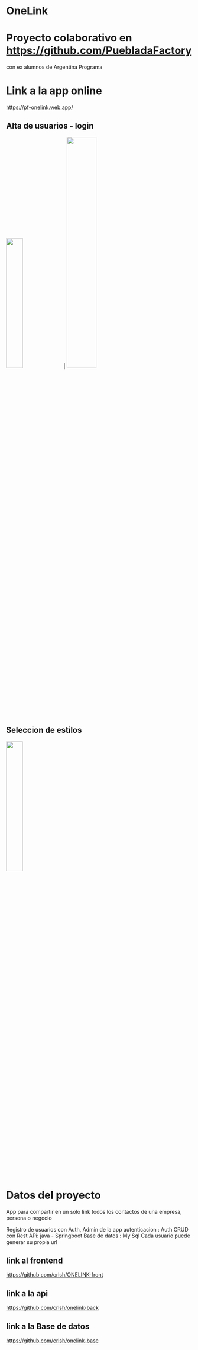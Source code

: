 
# OneLink

# Proyecto colaborativo en https://github.com/PuebladaFactory 
con ex alumnos de Argentina Programa

# Link a la app online
https://pf-onelink.web.app/

## Alta de usuarios - login

<img src="https://i.ibb.co/x69PgHF/image.png" width=30% height=30%>  |  <img src="https://i.ibb.co/c2HtLxb/image.png" width=40% height=40%>

## Seleccion de estilos

<img src="https://i.ibb.co/r7r5BZT/image.png" width=30% height=30%>

# Datos del proyecto

App para compartir en un solo link todos los contactos de una empresa, persona o negocio

Registro de usuarios con Auth, 
Admin de la app
autenticacion : Auth
CRUD con Rest APi: java - Springboot
Base de datos : My Sql
Cada usuario puede generar su propia url

## link al frontend
https://github.com/crlsh/ONELINK-front
## link a la api
https://github.com/crlsh/onelink-back
## link a la Base de datos
https://github.com/crlsh/onelink-base



